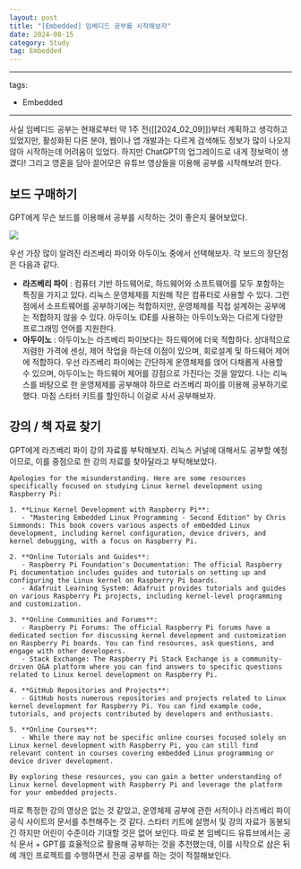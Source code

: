 ```yaml
---
layout: post
title: "[Embedded] 임베디드 공부를 시작해보자"
date: 2024-08-15
category: Study
tag: Embedded
---
```

---
tags:
  - Embedded
---
사실 임베디드 공부는 현재로부터 약 1주 전([[2024_02_09]])부터 계획하고 생각하고 있었지만, 활성화된 다른 분야, 웹이나 앱 개발과는 다르게 검색해도 정보가 많이 나오지 않아 시작하는데 어려움이 있었다.
하지만 ChatGPT의 업그레이드로 내게 정보력이 생겼다! 그리고 영혼을 담아 끌어모은 유튜브 영상들을 이용해 공부를 시작해보려 한다.

## 보드 구매하기

GPT에게 무슨 보드를 이용해서 공부를 시작하는 것이 좋은지 물어보았다.

![](https://i.imgur.com/0e9xhcr.png)


우선 가장 많이 알려진 라즈베리 파이와 아두이노 중에서 선택해보자. 각 보드의 장단점은 다음과 같다.
- **라즈베리 파이** : 컴퓨터 기반 하드웨어로, 하드웨어와 소프트웨어를 모두 포함하는 특징을 가지고 있다. 리눅스 운영체제를 지원해 작은 컴퓨터로 사용할 수 있다. 그런 점에서 소프트웨어를 공부하기에는 적합하지만, 운영체제를 직접 설계하는 공부에는 적합하지 않을 수 있다. 아두이노 IDE를 사용하는 아두이노와는 다르게 다양한 프로그래밍 언어를 지원한다.
- **아두이노** : 아두이노는 라즈베리 파이보다는 하드웨어에 더욱 적합하다. 상대적으로 저렴한 가격에 센싱, 제어 작업을 하는데 이점이 있으며, 회로설계 및 하드웨어 제어에 적합하다.
우선 라즈베리 파이에는 간단하게 운영체제를 얹어 다채롭게 사용할 수 있으며, 아두이노는 하드웨어 제어를 강점으로 가진다는 것을 알았다. 나는 리눅스를 바탕으로 한 운영체제를 공부해야 하므로 라즈베리 파이를 이용해 공부하기로 했다. 마침 스타터 키트를 할인하니 이걸로 사서 공부해보자.
## 강의 / 책 자료 찾기

GPT에게 라즈베리 파이 강의 자료를 부탁해보자. 리눅스 커널에 대해서도 공부할 예정이므로, 이를 중점으로 한 강의 자료를 찾아달라고 부탁해보았다. 

```
Apologies for the misunderstanding. Here are some resources specifically focused on studying Linux kernel development using Raspberry Pi:

1. **Linux Kernel Development with Raspberry Pi**:
   - "Mastering Embedded Linux Programming - Second Edition" by Chris Simmonds: This book covers various aspects of embedded Linux development, including kernel configuration, device drivers, and kernel debugging, with a focus on Raspberry Pi.

2. **Online Tutorials and Guides**:
   - Raspberry Pi Foundation's Documentation: The official Raspberry Pi documentation includes guides and tutorials on setting up and configuring the Linux kernel on Raspberry Pi boards.
   - Adafruit Learning System: Adafruit provides tutorials and guides on various Raspberry Pi projects, including kernel-level programming and customization.

3. **Online Communities and Forums**:
   - Raspberry Pi Forums: The official Raspberry Pi forums have a dedicated section for discussing kernel development and customization on Raspberry Pi boards. You can find resources, ask questions, and engage with other developers.
   - Stack Exchange: The Raspberry Pi Stack Exchange is a community-driven Q&A platform where you can find answers to specific questions related to Linux kernel development on Raspberry Pi.

4. **GitHub Repositories and Projects**:
   - GitHub hosts numerous repositories and projects related to Linux kernel development for Raspberry Pi. You can find example code, tutorials, and projects contributed by developers and enthusiasts.

5. **Online Courses**:
   - While there may not be specific online courses focused solely on Linux kernel development with Raspberry Pi, you can still find relevant content in courses covering embedded Linux programming or device driver development.

By exploring these resources, you can gain a better understanding of Linux kernel development with Raspberry Pi and leverage the platform for your embedded projects.
```

따로 특정한 강의 영상은 없는 것 같았고, 운영체제 공부에 관한 서적이나 라즈베리 파이 공식 사이트의 문서를 추천해주는 것 같다. 스타터 키트에 설명서 및 강의 자료가 동봉되긴 하지만 어린이 수준이라 기대할 것은 없어 보인다. 따로 본 임베디드 유튜브에서는 공식 문서 + GPT를 효율적으로 활용해 공부하는 것을 추천했는데, 이를 시작으로 삼은 뒤에 개인 프로젝트를 수행하면서 전공 공부를 하는 것이 적절해보인다. 

